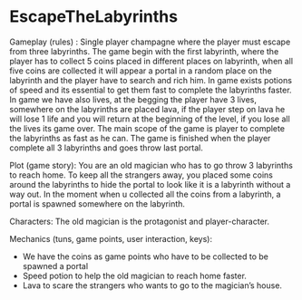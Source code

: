 # EscapeTheLabyrinths

Gameplay (rules) : Single player champagne where the player must escape from three labyrinths. The game begin with the first labyrinth, where the player has to collect 5 coins placed in different places on labyrinth,  when all five coins are collected it will appear a portal in a random place on the labyrinth and the player have to search and rich him. In game exists potions of speed and its essential to get them fast to complete the labyrinths faster. In game we have also lives, at the begging the player have 3 lives, somewhere on the labyrinths are placed lava, if the player step on lava he will lose 1 life and you will return at the beginning of the level, if you lose all the lives its game over. The main scope of the game is player to complete the labyrinths as fast as he can. The game is finished when the player complete all 3 labyrinths and goes throw last portal.

Plot (game story): You are an old magician who has to go throw 3 labyrinths to reach home. To keep all the strangers away, you placed some coins around the labyrinths to hide the portal to look like it is a labyrinth without a way out. In the moment when u collected all the coins from a labyrinth, a portal is spawned somewhere on the labyrinth.

Characters: The old magician is the protagonist and player-character.

Mechanics (tuns, game points, user interaction, keys):
-	We have the coins as game points who have to be collected to be spawned a portal
-	Speed potion to help the old magician to reach home faster.
-	Lava to scare the strangers who wants to go to the magician’s house.
